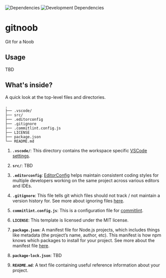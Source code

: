 ![Dependencies](https://david-dm.org/rdarida/gitnoob/status.svg) ![Development Dependencies](https://david-dm.org/rdarida/gitnoob/dev-status.svg)

# gitnoob
Git for a Noob

## Usage
TBD

## What's inside?
A quick look at the top-level files and directories.

    .
    ├── .vscode/
    ├── src/
    ├── .editorconfig
    ├── .gitignore
    ├── .commitlint.config.js
    ├── LICENSE
    ├── package.json
    └── README.md

1. **`.vscode/`**: This directory contains the workspace specific [VSCode settings](https://code.visualstudio.com/docs/getstarted/settings).

2. **`src/`**: TBD

3. **`.editorconfig`**: [EditorConfig](https://editorconfig-specification.readthedocs.io/en/latest/#supported-pairs) helps maintain consistent coding styles for multiple developers working on the same project across various editors and IDEs.

4. **`.gitignore`**: This file tells git which files should not track / not maintain a version history for. See more about ignoring files [here](https://help.github.com/articles/ignoring-files/).

5. **`commitlint.config.js`**: This is a configuration file for [commitlint](https://commitlint.js.org/).

6. **`LICENSE`**: This template is licensed under the MIT license.

7. **`package.json`**: A manifest file for Node.js projects, which includes things like metadata (the project’s name, author, etc). This manifest is how npm knows which packages to install for your project. See more about the manifest file [here](https://docs.npmjs.com/cli/v6/configuring-npm/package-json).

8. **`package-lock.json`**: TBD

9. **`README.md`**: A text file containing useful reference information about your project.
